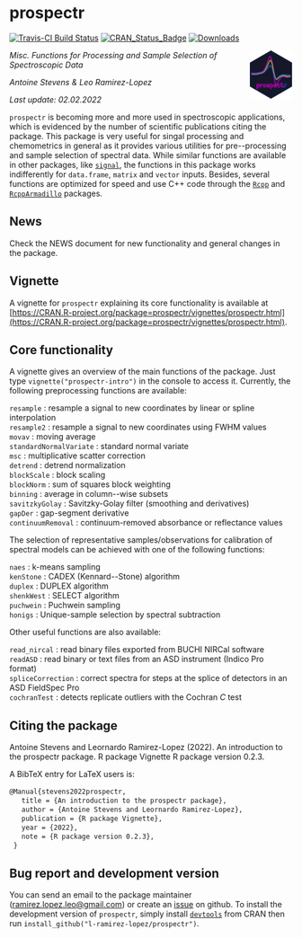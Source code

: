 # prospectr

[![Travis-CI Build Status](https://travis-ci.org/l-ramirez-lopez/prospectr.svg?branch=master)](https://travis-ci.org/l-ramirez-lopez/prospectr/)
[![CRAN_Status_Badge](http://www.r-pkg.org/badges/version/prospectr)](https://CRAN.R-project.org/package=prospectr)
[![Downloads](https://cranlogs.r-pkg.org/badges/prospectr)](https://cranlogs.r-pkg.org/badges/prospectr)

<img align="right" src="./man/figures/logo.png" width="15%">

<!-- badges: end -->

<em><p align="left"> Misc. Functions for Processing and Sample Selection of Spectroscopic Data </p></em>
_Antoine Stevens & Leo Ramirez-Lopez_

_Last update: 02.02.2022_

`prospectr` is becoming more and more used in spectroscopic applications, which 
is evidenced by the number of scientific publications citing the package. 
This package is very useful for singal processing and chemometrics in general as 
it provides various utilities for pre--processing and sample selection 
of spectral data. While similar functions are available in other packages, like 
[`signal`](https://CRAN.R-project.org/package=signal), the 
functions in this package works indifferently for `data.frame`, `matrix` and 
`vector` inputs. Besides, several functions are optimized for speed and use 
C++ code through the [`Rcpp`](https://CRAN.R-project.org/package=Rcpp) 
and [`RcppArmadillo`](https://CRAN.R-project.org/package=RcppArmadillo)
packages.

## News
Check the NEWS document for new functionality and general changes in the package.

## Vignette
A vignette for `prospectr` explaining its core functionality is available at [https://CRAN.R-project.org/package=prospectr/vignettes/prospectr.html](https://CRAN.R-project.org/package=prospectr/vignettes/prospectr.html).

## Core functionality
A vignette gives an overview of the main functions of the package. Just
type `vignette("prospectr-intro")` in the console to access it. Currently, the 
following preprocessing functions are available:

 `resample`              : resample a signal to new coordinates by linear or spline interpolation   
 `resample2`             : resample a signal to new coordinates using FWHM values                 
 `movav`                 : moving average                                                         
 `standardNormalVariate` : standard normal variate      
 `msc`                   : multiplicative scatter correction                                        
 `detrend`               : detrend normalization                                                  
 `blockScale`            : block scaling                                                           
 `blockNorm`             : sum of squares block weighting                                         
 `binning`               : average in column--wise subsets                                        
 `savitzkyGolay`         : Savitzky-Golay filter (smoothing and derivatives)                      
 `gapDer`                : gap-segment derivative                                                 
 `continuumRemoval`      : continuum-removed absorbance or reflectance values                     

The selection of representative samples/observations for calibration of spectral 
models can be achieved with one of the following functions:

 `naes`      : k-means sampling    
 `kenStone`  : CADEX (Kennard--Stone) algorithm                
 `duplex`    : DUPLEX algorithm                                
 `shenkWest` : SELECT algorithm                                
 `puchwein`  : Puchwein sampling                               
 `honigs`    : Unique-sample selection by spectral subtraction 

Other useful functions are also available:

 `read_nircal`      : read binary files exported from BUCHI NIRCal software  
 `readASD`          : read binary or text files from an ASD instrument (Indico Pro format)         
 `spliceCorrection` : correct spectra for steps at the splice of detectors in an ASD FieldSpec Pro  
 `cochranTest`      : detects replicate outliers with the Cochran _C_ test                         

## Citing the package

  Antoine Stevens and Leornardo Ramirez-Lopez (2022). An introduction to the prospectr package. R package
  Vignette R package version 0.2.3.

A BibTeX entry for LaTeX users is:
 
 ```
 @Manual{stevens2022prospectr,
    title = {An introduction to the prospectr package},
    author = {Antoine Stevens and Leornardo Ramirez-Lopez},
    publication = {R package Vignette},
    year = {2022},
    note = {R package version 0.2.3},
  }
  ```

## Bug report and development version

You can send an email to the package maintainer (<ramirez.lopez.leo@gmail.com>) 
or create an [issue](https://github.com/l-ramirez-lopez/prospectr/issues) on github. 
To install the development version of `prospectr`, simply install [`devtools`](https://CRAN.R-project.org/package=devtools) from 
CRAN then run `install_github("l-ramirez-lopez/prospectr")`.
